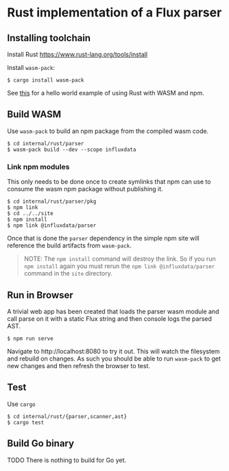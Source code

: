 # Rust implementation of a Flux parser

## Installing toolchain

Install Rust https://www.rust-lang.org/tools/install

Install  `wasm-pack`:

    $ cargo install wasm-pack

See [this](https://developer.mozilla.org/en-US/docs/WebAssembly/Rust_to_wasm) for a hello world example of using Rust with WASM and npm.

## Build WASM

Use `wasm-pack` to build an npm package from the compiled wasm code.

    $ cd internal/rust/parser
    $ wasm-pack build --dev --scope influxdata

### Link npm modules

This only needs to be done once to create symlinks that npm can use to consume the wasm npm package without publishing it.

    $ cd internal/rust/parser/pkg
    $ npm link
    $ cd ../../site
    $ npm install
    $ npm link @influxdata/parser

Once that is done the `parser` dependency in the simple npm site will reference the build artifacts from `wasm-pack`.

>NOTE: The `npm install` command will destroy the link. So if you run `npm install` again you must rerun the `npm link @influxdata/parser` command in the `site` directory.


## Run in Browser

A trivial web app has been created that loads the parser wasm module and call parse on it with a static Flux string and then console logs the parsed AST.

    $ npm run serve

Navigate to http://localhost:8080 to try it out.
This will watch the filesystem and rebuild on changes.
As such you should be able to run `wasm-pack` to get new changes and then refresh the browser to test.

## Test

Use `cargo`

    $ cd internal/rust/{parser,scanner,ast}
    $ cargo test


## Build Go binary

TODO There is nothing to build for Go yet.
